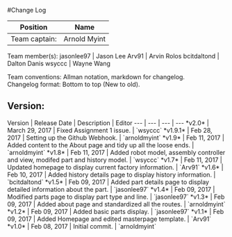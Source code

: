 #Change Log

Position | Name 
--- | ---
Team captain: | Arnold Myint
Team member(s): 
 jasonlee97  | Jason Lee
 Arv91       | Arvin Rolos
 bcitdaltond | Dalton Danis
 wsyccc      | Wayne Wang


Team conventions: Allman notation, markdown for changelog.  
Changelog format: Bottom to top (New to old).

<h2>Version: </h2>
Version | Release Date | Description  | Editor
--- | --- | --- | ---
*v2.0* | March 29, 2017 | Fixed Assignment 1 issue. | `wsyccc`
*v1.9.1* | Feb 28, 2017 | Setting up the Github Webhook. | `arnoldmyint`
*v1.9* | Feb 11, 2017 | Added content to the About page and tidy up all the loose ends. | `arnoldmyint`
*v1.8* | Feb 11, 2017 | Added robot model, assembly controller and view, modifed part and history model. | `wsyccc`
*v1.7* | Feb 11, 2017 | Updated homepage to display current factory information. | `Arv91`
*v1.6* | Feb 10, 2017 | Added history details page to display history information. | `bcitdaltond`
*v1.5* | Feb 09, 2017 | Added part details page to display detailed information about the part. | `jasonlee97`
*v1.4* | Feb 09, 2017 | Modified parts page to display part type and line. | `jasonlee97`
*v1.3* | Feb 09, 2017 | Added about page and standardized all the routes. | `arnoldmyint`
*v1.2* | Feb 09, 2017 | Added basic parts display. | `jasonlee97`
*v1.1* | Feb 09, 2017 | Added Homepage and edited masterpage template. | `Arv91`
*v1.0* | Feb 08, 2017 | Initial commit. | `arnoldmyint`
